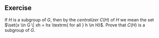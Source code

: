 ## Exercise
If $H$ is a subgroup of $G$, then by the *centralizer* $C(H)$ of $H$ we mean the set $\set{x \in G \| xh = hx \textrm{ for all } h \in H}$. Prove that $C(H)$ is a subgroup of $G$.
